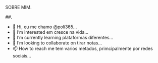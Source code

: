  SOBRE MIM.
 
##.
- 👋 Hi, eu me chamo @poli365...
- 👀 I’m interested em cresce na vida...
- 🌱 I’m currently learning plataformas diferentes...
- 💞️ I’m looking to collaborate on tirar notas...
- 📫 How to reach me tem varios metados, primcipalmente por redes sociais...
